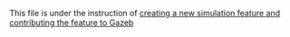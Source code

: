 This file is under the instruction of [creating a new simulation feature and contributing the feature to Gazeb](http://gazebosim.org/tutorials?cat=guided_i&tut=guided_i1)
